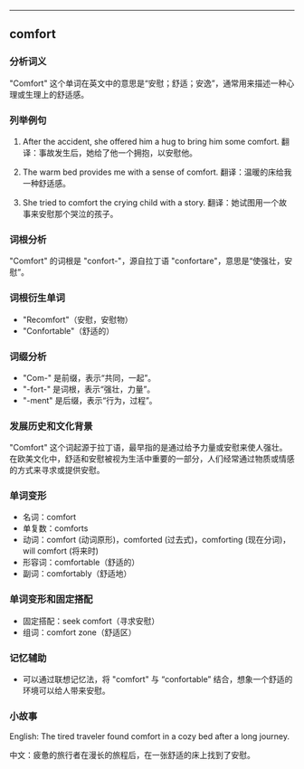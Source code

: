 
---------------
## comfort
### 分析词义
"Comfort" 这个单词在英文中的意思是“安慰；舒适；安逸”，通常用来描述一种心理或生理上的舒适感。

### 列举例句
1. After the accident, she offered him a hug to bring him some comfort.
   翻译：事故发生后，她给了他一个拥抱，以安慰他。

2. The warm bed provides me with a sense of comfort.
   翻译：温暖的床给我一种舒适感。

3. She tried to comfort the crying child with a story.
   翻译：她试图用一个故事来安慰那个哭泣的孩子。

### 词根分析
"Comfort" 的词根是 "confort-"，源自拉丁语 "confortare"，意思是“使强壮，安慰”。

### 词根衍生单词
- "Recomfort"（安慰，安慰物）
- "Confortable"（舒适的）

### 词缀分析
- "Com-" 是前缀，表示“共同，一起”。
- "-fort-" 是词根，表示“强壮，力量”。
- "-ment" 是后缀，表示“行为，过程”。

### 发展历史和文化背景
"Comfort" 这个词起源于拉丁语，最早指的是通过给予力量或安慰来使人强壮。在欧美文化中，舒适和安慰被视为生活中重要的一部分，人们经常通过物质或情感的方式来寻求或提供安慰。

### 单词变形
- 名词：comfort
- 单复数：comforts
- 动词：comfort (动词原形)，comforted (过去式)，comforting (现在分词)，will comfort (将来时)
- 形容词：comfortable（舒适的）
- 副词：comfortably（舒适地）

### 单词变形和固定搭配
- 固定搭配：seek comfort（寻求安慰）
- 组词：comfort zone（舒适区）

### 记忆辅助
- 可以通过联想记忆法，将 "comfort" 与 “confortable” 结合，想象一个舒适的环境可以给人带来安慰。

### 小故事
English: The tired traveler found comfort in a cozy bed after a long journey.

中文：疲惫的旅行者在漫长的旅程后，在一张舒适的床上找到了安慰。

